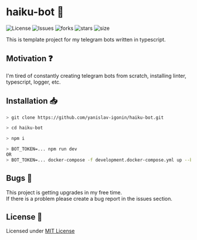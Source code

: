 # haiku-bot :robot:

![License](https://img.shields.io/github/license/yanislav-igonin/haiku-bot.svg) ![Issues](https://img.shields.io/github/issues/yanislav-igonin/haiku-bot.svg) ![forks](https://img.shields.io/github/forks/yanislav-igonin/haiku-bot) ![stars](https://img.shields.io/github/stars/yanislav-igonin/haiku-bot) ![size](https://img.shields.io/github/repo-size/yanislav-igonin/haiku-bot)

This is template project for my telegram bots written in typescript.

## Motivation :question:

I'm tired of constantly creating telegram bots from scratch, installing linter, typescript, logger, etc.

## Installation :inbox_tray:

```bash
> git clone https://github.com/yanislav-igonin/haiku-bot.git

> cd haiku-bot

> npm i

> BOT_TOKEN=... npm run dev
OR
> BOT_TOKEN=... docker-compose -f development.docker-compose.yml up --build
```

## Bugs :bug:

This project is getting upgrades in my free time.  
If there is a problem please create a bug report in the issues section.

## License :scroll:

Licensed under [MIT License](https://github.com/yanislav-igonin/haiku-bot/blob/master/LICENSE)
